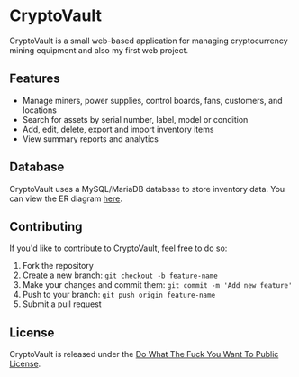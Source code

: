 # CryptoVault

CryptoVault is a small web-based application for managing cryptocurrency mining equipment and also my first web project.

## Features

- Manage miners, power supplies, control boards, fans, customers, and locations
- Search for assets by serial number, label, model or condition
- Add, edit, delete, export and import inventory items
- View summary reports and analytics

## Database

CryptoVault uses a MySQL/MariaDB database to store inventory data.
You can view the ER diagram [here](CryptoVault_ER.png).

## Contributing

If you'd like to contribute to CryptoVault, feel free to do so: 

1. Fork the repository
2. Create a new branch: `git checkout -b feature-name`
3. Make your changes and commit them: `git commit -m 'Add new feature'`
4. Push to your branch: `git push origin feature-name`
5. Submit a pull request

## License

CryptoVault is released under the [Do What The Fuck You Want To Public License](LICENSE). 

